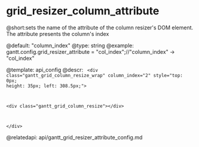 grid_resizer_column_attribute
=============
@short:sets the name of the attribute  of the column resizer's  DOM element. The attribute presents the column's index
	
@default: "column_index"
@type: string
@example:
gantt.config.grid_resizer_attribute = "col_index";//"column_index" -> "col_index"

@template:	api_config
@descr:
<code>
&#60;div class="gantt_grid_column_resize_wrap" column_index="2" style="top: 0px; height: 35px; left: 308.5px;"&#62;

&#60;div class="gantt_grid_column_resize">&#60;/div&#62;

&#60;/div&#62;
</code>

@relatedapi:
	api/gantt_grid_resizer_attribute_config.md

